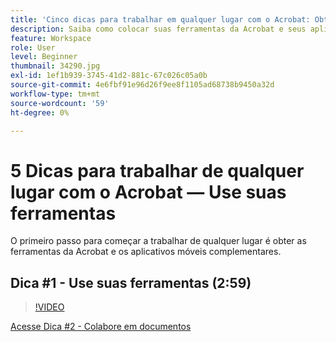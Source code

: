 ```yaml
---
title: 'Cinco dicas para trabalhar em qualquer lugar com o Acrobat: Obtenha suas ferramentas'
description: Saiba como colocar suas ferramentas da Acrobat e seus aplicativos para dispositivos móveis ao serviço em qualquer lugar
feature: Workspace
role: User
level: Beginner
thumbnail: 34290.jpg
exl-id: 1ef1b939-3745-41d2-881c-67c026c05a0b
source-git-commit: 4e6fbf91e96d26f9ee8f1105ad68738b9450a32d
workflow-type: tm+mt
source-wordcount: '59'
ht-degree: 0%

---
```


# 5 Dicas para trabalhar de qualquer lugar com o Acrobat — Use suas ferramentas

O primeiro passo para começar a trabalhar de qualquer lugar é obter as ferramentas da Acrobat e os aplicativos móveis complementares.

## Dica #1 - Use suas ferramentas (2:59)

>[!VIDEO](https://video.tv.adobe.com/v/34290?quality=12&learn=on&hidetitle=true)

[Acesse Dica #2 - Colabore em documentos](collaborate-on-documents.md)